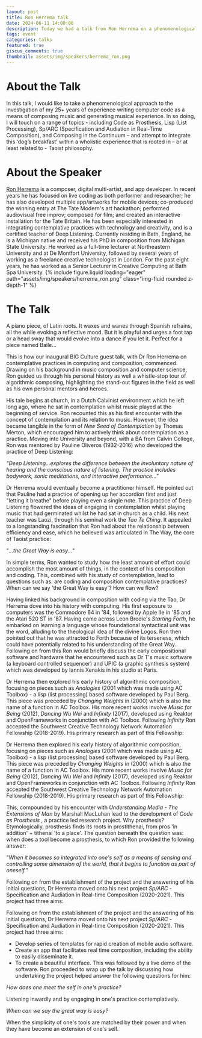 ```yaml
---
layout: post
title: Ron Herrema talk
date: 2024-06-11 14:00:00
description: Today we had a talk from Ron Herrema on a phenomenological approach to writing computer code
tags: event
categories: talks
featured: true
giscus_comments: true
thumbnail: assets/img/speakers/herrema_ron.png
---
```


# About the Talk

In this talk, I would like to take a phenomenological approach to the investigation of my 25+ years of experience writing computer code as a means of composing music and generating musical experience. In so doing, I will touch on a range of topics - including Code as Prosthesis, Lisp (List Processing), Sp/ARC (Specification and Audiation in Real-Time Composition), and Composing in the Continuum – and attempt to integrate this ‘dog’s breakfast’ within a wholistic experience that is rooted in – or at least related to - Taoist philosophy.

# About the Speaker

[Ron Herrema](https://ronherrema.net/) is a composer, digital multi-artist, and app developer. In recent years he has focused on live coding as both performer and researcher; he has also developed multiple app/artworks for mobile devices; co-produced the winning entry at The Tate Modern's art hackathon; performed audiovisual free improv; composed for film; and created an interactive installation for the Tate Britain. He has been especially interested in integrating contemplative practices with technology and creativity, and is a certified teacher of Deep Listening.
Currently residing in Bath, England, he is a Michigan native and received his PhD in composition from Michigan State University. He worked as a full-time lecturer at Northeastern University and at De Montfort University, followed by several years of working as a freelance creative technologist in London. For the past eight years, he has worked as a Senior Lecturer in Creative Computing at Bath Spa University.
{% include figure.liquid loading="eager" path="assets/img/speakers/herrema_ron.png" class="img-fluid rounded z-depth-1" %}

# The Talk

A piano piece, of Latin roots. It waxes and wanes through Spanish refrains, all the while evoking a reflective mood. But it is playful and urges a foot tap or a head sway that would evolve into a dance if you let it. Perfect for a piece named Baile...

This is how our inaugural BIG Culture guest talk, with Dr Ron Herrema on contemplative practices in computing and composition, commenced. Drawing on his background in music composition and computer science, Ron guided us through his personal history as well a whistle-stop tour of algorithmic composing, highlighting the stand-out figures in the field as well as his own personal mentors and heroes.

His tale begins at church, in a Dutch Calvinist environment which he left long ago, where he sat in contemplation whilst music played at the beginning of service. Ron recounted this as his first encounter with the concept of contemplation and its relation to music. However, the idea became tangible in the form of _New Seed of Contemplation_ by Thomas Merton, which encouraged him to actively think about contemplation as a practice. Moving into University and beyond, with a BA from Calvin College, Ron was mentored by Pauline Oliveros (1932-2016) who developed the practice of Deep Listening:

_"Deep Listening...explores the difference between the involuntary nature of hearing and the conscious nature of listening. The practice includes bodywork, sonic meditations, and interactive performance..."_

Dr Herrema would eventually become a practitioner himself. He pointed out that Pauline had a practice of opening up her accordion first and just "letting it breathe" before playing even a single note. This practice of Deep Listening flowered the ideas of engaging in contemplation whilst playing music that had germinated whilst he had sat in church as a child. His next teacher was Laozi, through his seminal work the _Tao Te Ching_. It appealed to a longstanding fascination that Ron had about the relationship between efficiency and ease, which he believed was articulated in The Way, the core of Taoist practice:

"_...the Great Way is easy..._"

In simple terms, Ron wanted to study how the least amount of effort could accomplish the most amount of things, in the context of his composition and coding. This, combined with his study of contemplation, lead to questions such as: are coding and composition contemplative practices? When can we say 'the Great Way is easy'? How can we flow?

Having linked his background in composition with coding via the Tao, Dr Herrema dove into his history with computing. His first exposure to computers was the Commodore 64 in '84, followed by Apple IIe in '85 and the Atari 520 ST in '87. Having come across Leon Brodie's _Starting Forth_, he embarked on learning a language whose foundational syntactical unit was the word, alluding to the theological idea of the divine Logos. Ron then pointed out that he was attracted to Forth because of its terseness, which could have potentially related to his understanding of the Great Way. Following on from this Ron would briefly discuss the early compositional software and hardware that he encountered such as Dr T's music software (a keyboard controlled sequencer) and UPIC (a graphic synthesis system) which was developed by Iannis Xenakis in his studio at Paris.

Dr Herrema then explored his early history of algorithmic composition, focusing on pieces such as _Analogies_ (2001 which was made using AC Toolbox) - a lisp (list processing) based software developed by Paul Berg. This piece was preceded by _Changing Weights_ in (2000) which is also the name of a function in AC Toolbox. His more recent works involve _Music for Being_ (2012), _Dancing Wu Wei_ and _Infinity_ (2017), developed using Reaktor and OpenFrameworks in conjunction with AC Toolbox. Following _Infinity_ Ron accepted the Southwest Creative Technology Network Automation Fellowship (2018-2019). His primary research as part of this Fellowship:

Dr Herrema then explored his early history of algorithmic composition, focusing on pieces such as _Analogies_ (2001 which was made using AC Toolbox) - a lisp (list processing) based software developed by Paul Berg. This piece was preceded by _Changing Weights_ in (2000) which is also the name of a function in AC Toolbox. His more recent works involve _Music for Being_ (2012), _Dancing Wu Wei_ and _Infinity_ (2017), developed using Reaktor and OpenFrameworks in conjunction with AC Toolbox. Following _Infinity_ Ron accepted the Southwest Creative Technology Network Automation Fellowship (2018-2019). His primary research as part of this Fellowship:

This, compounded by his encounter with _Understanding Media - The Extensions of Man_ by Marshall MacLuhan lead to the development of _Code as Prosthesis_ , a practice led research project. Why prosthesis? Etymologically, prosthesis finds its roots in prostithenai, from pros 'in addition' + tithenai 'to a place'. The question beneath the question was: when does a tool become a prosthesis, to which Ron provided the following answer:

"_When it becomes so integrated into one's self as a means of sensing and controlling some dimension of the world, that it begins to function as part of oneself._"

Following on from the establishment of the project and the answering of his initial questions, Dr Herrema moved onto his next project _Sp/ARC_ - Specification and Audiation in Real-time Composition (2020-2021). This project had three aims:

Following on from the establishment of the project and the answering of his initial questions, Dr Herrema moved onto his next project _Sp/ARC_ - Specification and Audiation in Real-time Composition (2020-2021). This project had three aims:

- Develop series of templates for rapid creation of mobile audio software.
- Create an app that facilitates real time composition, including the ability to easily disseminate it.
- To create a beautiful interface.
  This was followed by a live demo of the software. Ron proceeded to wrap up the talk by discussing how undertaking the project helped answer the following questions for him:

_How does one meet the self in one's practice?_

Listening inwardly and by engaging in one's practice contemplatively.

_When can we say the great way is easy?_

When the simplicity of one's tools are matched by their power and when they have become an extension of one's self.
